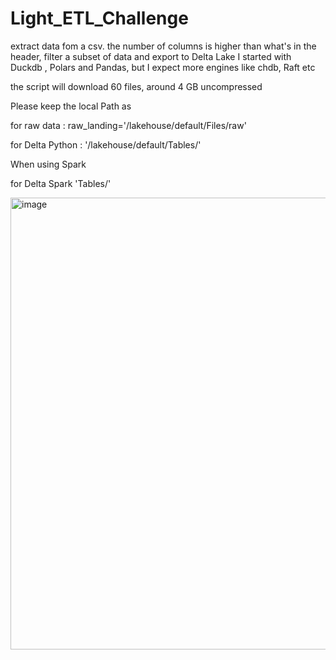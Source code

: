 # Light_ETL_Challenge
extract data fom a csv. the number of columns is higher than what's in the header, filter a subset of data and export to Delta Lake
I started with Duckdb , Polars and Pandas, but I expect more engines like chdb, Raft etc

the script will download 60 files, around 4 GB uncompressed

Please keep the local Path as 

for raw data : raw_landing='/lakehouse/default/Files/raw'

for Delta Python : '/lakehouse/default/Tables/'

When using Spark

for Delta Spark 'Tables/'


<img width="723" alt="image" src="https://github.com/djouallah/Light_ETL_Challenge/assets/12554469/af5c533e-d193-4000-9fb4-bad08efa747d">

